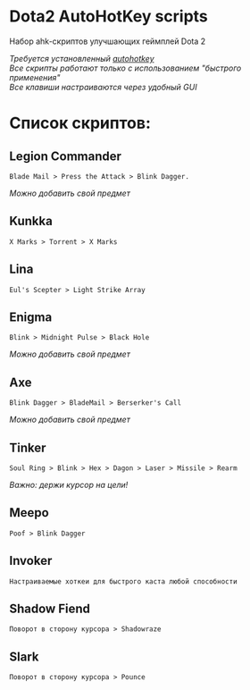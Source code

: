 # Dota2 AutoHotKey scripts
  
Набор ahk-скриптов улучшающих геймплей Dota 2  
    
*Требуется установленный [autohotkey](https://www.autohotkey.com/)*  
*Все скрипты работают только с использованием "быстрого применения"*  
*Все клавиши настраиваются через удобный GUI*  
  
  
# Список скриптов:  
    
## Legion Commander
```
Blade Mail > Press the Attack > Blink Dagger.
```
*Можно добавить свой предмет*

## Kunkka
```
X Marks > Torrent > X Marks
```

## Lina
```
Eul's Scepter > Light Strike Array
```

## Enigma
```
Blink > Midnight Pulse > Black Hole
```
*Можно добавить свой предмет*

## Axe
```
Blink Dagger > BladeMail > Berserker's Call
```
*Можно добавить свой предмет*

## Tinker
```
Soul Ring > Blink > Hex > Dagon > Laser > Missile > Rearm
```
*Важно: держи курсор на цели!*

## Meepo
```
Poof > Blink Dagger
```

## Invoker
```
Настраиваемые хоткеи для быстрого каста любой способности
```

## Shadow Fiend
```
Поворот в сторону курсора > Shadowraze
```

## Slark
```
Поворот в сторону курсора > Pounce
```